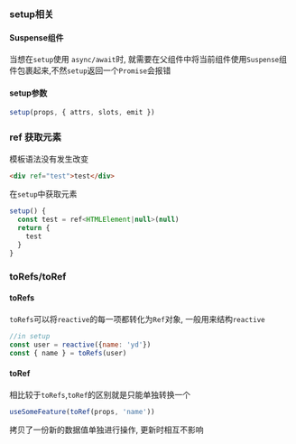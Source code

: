 ### setup相关

#### Suspense组件

当想在`setup`使用 `async/await`时, 就需要在父组件中将当前组件使用`Suspense`组件包裹起来,不然`setup`返回一个`Promise`会报错



#### setup参数

```js
setup(props, { attrs, slots, emit })
```



### ref 获取元素

模板语法没有发生改变

```html
<div ref="test">test</div>
```

在`setup`中获取元素

```js
setup() {
  const test = ref<HTMLElement|null>(null)
  return {
    test
  }
}
```



### toRefs/toRef

#### toRefs

`toRefs`可以将`reactive`的每一项都转化为`Ref`对象, 一般用来结构`reactive`

```js
//in setup
const user = reactive({name: 'yd'})
const { name } = toRefs(user)
```



#### toRef

相比较于`toRefs`,`toRef`的区别就是只能单独转换一个

```js
useSomeFeature(toRef(props, 'name'))
```

拷贝了一份新的数据值单独进行操作, 更新时相互不影响



